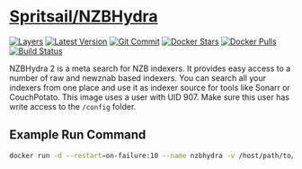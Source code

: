 [hub]: https://hub.docker.com/r/spritsail/nzbhydra
[git]: https://github.com/spritsail/nzbhydra
[drone]: https://drone.spritsail.io/spritsail/nzbhydra
[mbdg]: https://microbadger.com/images/spritsail/nzbhydra

# [Spritsail/NZBHydra][hub]
[![Layers](https://images.microbadger.com/badges/image/spritsail/nzbhydra.svg)][mbdg]
[![Latest Version](https://images.microbadger.com/badges/version/spritsail/nzbhydra.svg)][hub]
[![Git Commit](https://images.microbadger.com/badges/commit/spritsail/nzbhydra.svg)][git]
[![Docker Stars](https://img.shields.io/docker/stars/spritsail/nzbhydra.svg)][hub]
[![Docker Pulls](https://img.shields.io/docker/pulls/spritsail/nzbhydra.svg)][hub]
[![Build Status](https://drone.spritsail.io/api/badges/spritsail/nzbhydra/status.svg)][drone]

NZBHydra 2 is a meta search for NZB indexers. It provides easy access to a number of raw and newznab based indexers. You can search all your indexers from one place and use it as indexer source for tools like Sonarr or CouchPotato.
This image uses a user with UID 907. Make sure this user has write access to the `/config` folder.

## Example Run Command

```bash
docker run -d --restart=on-failure:10 --name nzbhydra -v /host/path/to/config:/config -p 5076:5076 spritsail/nzbhydra
```
